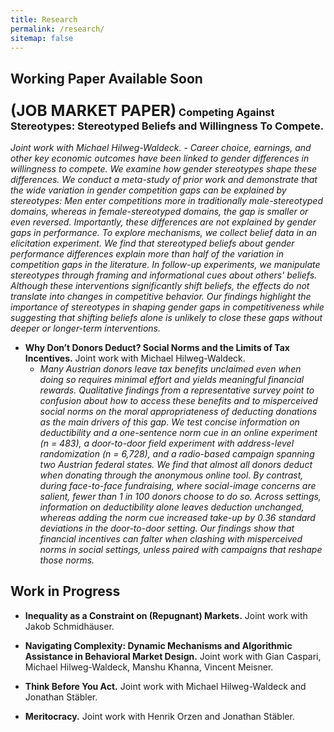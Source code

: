 ```yaml
---
title: Research
permalink: /research/
sitemap: false
---
```


<!-- ## Published Work

- Paper 1: Description of paper 1.
- Paper 2: Description of paper 2. -->

## Working Paper Available Soon
### <span style="font-size:1.5em;">(JOB MARKET PAPER)</span> **Competing Against Stereotypes: Stereotyped Beliefs and Willingness To Compete.**  
*Joint work with Michael Hilweg-Waldeck.*
    - *Career choice, earnings, and other key economic outcomes have been linked to gender differences in willingness to compete. We examine how gender stereotypes shape these differences. We conduct a meta-study of prior work and demonstrate that the wide variation in gender competition gaps can be explained by stereotypes: Men enter competitions more in traditionally male-stereotyped domains, whereas in female-stereotyped domains, the gap is smaller or even reversed. Importantly, these differences are not explained by gender gaps in performance. To explore mechanisms, we collect belief data in an elicitation experiment. We find that stereotyped beliefs about gender performance differences explain more than half of the variation in competition gaps in the literature. In follow-up experiments, we manipulate stereotypes through framing and informational cues about others' beliefs. Although these interventions significantly shift beliefs, the effects do not translate into changes in competitive behavior. Our findings highlight the importance of stereotypes in shaping gender gaps in competitiveness while suggesting that shifting beliefs alone is unlikely to close these gaps without deeper or longer-term interventions.*
- **Why Don’t Donors Deduct? Social Norms and the Limits of Tax Incentives.**  Joint work with Michael Hilweg-Waldeck.
    - *Many Austrian donors leave tax benefits unclaimed even when doing so requires minimal effort and yields meaningful financial rewards. Qualitative findings from a representative survey point to confusion about how to access these benefits and to misperceived social norms on the moral appropriateness of deducting donations as the main drivers of this gap. We test concise information on deductibility and a one-sentence norm cue in an online experiment (n = 483), a door-to-door field experiment with address-level randomization (n = 6,728), and a radio-based campaign spanning two Austrian federal states. We find that almost all donors deduct when donating through the anonymous online tool. By contrast, during face-to-face fundraising, where social-image concerns are salient, fewer than 1 in 100 donors choose to do so. Across settings, information on deductibility alone leaves deduction unchanged, whereas adding the norm cue increased take-up by 0.36 standard deviations in the door-to-door setting. Our findings show that financial incentives can falter when clashing with misperceived norms in social settings, unless paired with campaigns that reshape those norms.*

## Work in Progress
-  **Inequality as a Constraint on (Repugnant) Markets.** Joint work with Jakob Schmidhäuser.

    
- **Navigating Complexity: Dynamic Mechanisms and Algorithmic Assistance in Behavioral Market Design.** Joint work with Gian Caspari, Michael Hilweg-Waldeck, Manshu Khanna, Vincent Meisner.

-  **Think Before You Act.** Joint work with Michael Hilweg-Waldeck and Jonathan Stäbler.
-  **Meritocracy.** Joint work with Henrik Orzen and Jonathan Stäbler.

    
